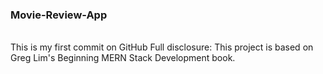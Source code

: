 ### Movie-Review-App 
<br />
This is my first commit on GitHub
Full disclosure: This project is based on Greg Lim's Beginning MERN Stack Development book.
